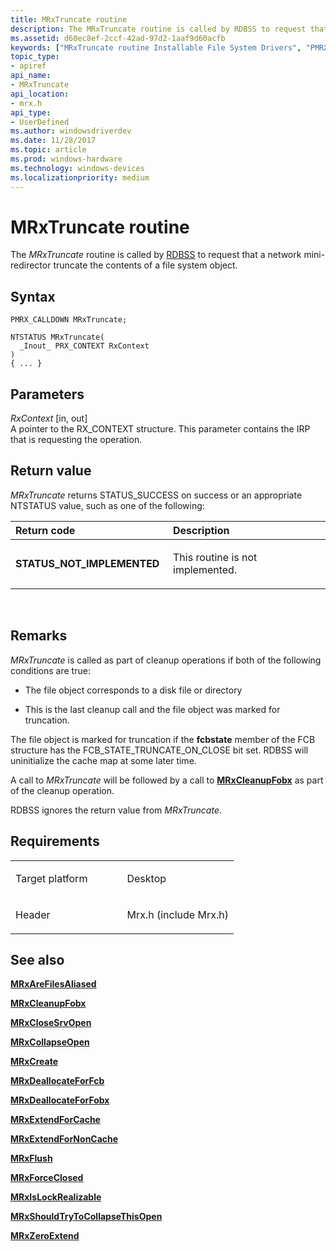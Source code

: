 ```yaml
---
title: MRxTruncate routine
description: The MRxTruncate routine is called by RDBSS to request that a network mini-redirector truncate the contents of a file system object.
ms.assetid: d60ec8ef-2ccf-42ad-97d2-1aaf9d60acfb
keywords: ["MRxTruncate routine Installable File System Drivers", "PMRX_CALLDOWN"]
topic_type:
- apiref
api_name:
- MRxTruncate
api_location:
- mrx.h
api_type:
- UserDefined
ms.author: windowsdriverdev
ms.date: 11/28/2017
ms.topic: article
ms.prod: windows-hardware
ms.technology: windows-devices
ms.localizationpriority: medium
---
```


# MRxTruncate routine


The *MRxTruncate* routine is called by [RDBSS](https://msdn.microsoft.com/library/windows/hardware/ff556810) to request that a network mini-redirector truncate the contents of a file system object.

Syntax
------

```ManagedCPlusPlus
PMRX_CALLDOWN MRxTruncate;

NTSTATUS MRxTruncate(
  _Inout_ PRX_CONTEXT RxContext
)
{ ... }
```

Parameters
----------

*RxContext* \[in, out\]  
A pointer to the RX\_CONTEXT structure. This parameter contains the IRP that is requesting the operation.

Return value
------------

*MRxTruncate* returns STATUS\_SUCCESS on success or an appropriate NTSTATUS value, such as one of the following:

<table>
<colgroup>
<col width="50%" />
<col width="50%" />
</colgroup>
<thead>
<tr class="header">
<th align="left">Return code</th>
<th align="left">Description</th>
</tr>
</thead>
<tbody>
<tr class="odd">
<td align="left"><strong>STATUS_NOT_IMPLEMENTED</strong></td>
<td align="left"><p>This routine is not implemented.</p></td>
</tr>
</tbody>
</table>

 

Remarks
-------

*MRxTruncate* is called as part of cleanup operations if both of the following conditions are true:

-   The file object corresponds to a disk file or directory

-   This is the last cleanup call and the file object was marked for truncation.

The file object is marked for truncation if the **fcbstate** member of the FCB structure has the FCB\_STATE\_TRUNCATE\_ON\_CLOSE bit set. RDBSS will uninitialize the cache map at some later time.

A call to *MRxTruncate* will be followed by a call to [**MRxCleanupFobx**](https://msdn.microsoft.com/library/windows/hardware/ff549841) as part of the cleanup operation.

RDBSS ignores the return value from *MRxTruncate*.

Requirements
------------

<table>
<colgroup>
<col width="50%" />
<col width="50%" />
</colgroup>
<tbody>
<tr class="odd">
<td align="left"><p>Target platform</p></td>
<td align="left">Desktop</td>
</tr>
<tr class="even">
<td align="left"><p>Header</p></td>
<td align="left">Mrx.h (include Mrx.h)</td>
</tr>
</tbody>
</table>

## See also


[**MRxAreFilesAliased**](https://msdn.microsoft.com/library/windows/hardware/ff549838)

[**MRxCleanupFobx**](https://msdn.microsoft.com/library/windows/hardware/ff549841)

[**MRxCloseSrvOpen**](https://msdn.microsoft.com/library/windows/hardware/ff549845)

[**MRxCollapseOpen**](mrxcollapseopen.md)

[**MRxCreate**](mrxcreate.md)

[**MRxDeallocateForFcb**](https://msdn.microsoft.com/library/windows/hardware/ff549871)

[**MRxDeallocateForFobx**](https://msdn.microsoft.com/library/windows/hardware/ff549872)

[**MRxExtendForCache**](https://msdn.microsoft.com/library/windows/hardware/ff549878)

[**MRxExtendForNonCache**](mrxextendfornoncache.md)

[**MRxFlush**](mrxflush.md)

[**MRxForceClosed**](https://msdn.microsoft.com/library/windows/hardware/ff550677)

[**MRxIsLockRealizable**](https://msdn.microsoft.com/library/windows/hardware/ff550691)

[**MRxShouldTryToCollapseThisOpen**](mrxshouldtrytocollapsethisopen.md)

[**MRxZeroExtend**](mrxzeroextend.md)

 

 






